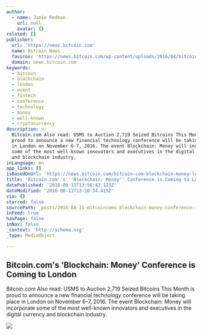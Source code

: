 ```yaml
---
author:
  - name: Jamie Redman
    url: null
    avatar: {}
related: []
publisher:
  url: 'https://news.bitcoin.com'
  name: Bitcoin News
  favicon: 'https://news.bitcoin.com/wp-content/uploads/2016/04/bitcoin_fav.png'
  domain: news.bitcoin.com
keywords:
  - bitcoin
  - blockchain
  - london
  - event
  - fintech
  - conference
  - technology
  - money
  - well-known
  - cryptocurrency
description: >-
  Bitcoin.com Also read: USMS to Auction 2,719 Seized Bitcoins This Month is
  proud to announce a new financial technology conference will be taking place
  in London on November 6-7, 2016. The event Blockchain: Money will incorporate
  some of the most well-known innovators and executives in the digital currency
  and blockchain industry.
inLanguage: en
app_links: []
isBasedOnUrl: 'https://news.bitcoin.com/bitcoin-com-blockchain-money-london/'
title: 'Bitcoin.com''s ''Blockchain: Money'' Conference is Coming to London'
datePublished: '2016-08-11T13:56:42.123Z'
dateModified: '2016-08-11T13:18:34.415Z'
via: {}
starred: false
sourcePath: _posts/2016-08-11-bitcoincoms-blockchain-money-conference-is-coming-to-lo.md
inFeed: true
hasPage: false
inNav: false
_context: 'http://schema.org'
_type: MediaObject

---
```

<article style=""><h1>Bitcoin.com's 'Blockchain: Money' Conference is Coming to London</h1><p>Bitcoin.com Also read: USMS to Auction 2,719 Seized Bitcoins This Month is proud to announce a new financial technology conference will be taking place in London on November 6-7, 2016. The event Blockchain: Money will incorporate some of the most well-known innovators and executives in the digital currency and blockchain industry.</p><img src="https://news.bitcoin.com/wp-content/uploads/2016/08/BMconferenceCov.jpg" /></article>